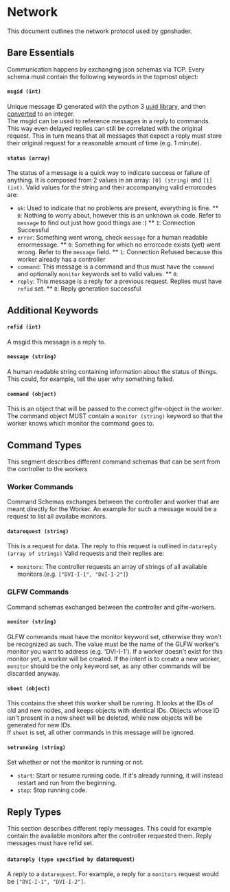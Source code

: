 # Network
This document outlines the network protocol used by gpnshader.

## Bare Essentials
Communication happens by exchanging json schemas via TCP. Every schema must contain the following keywords in the topmost object:

#### `msgid (int)`
Unique message ID generated with the python 3 [uuid library](https://docs.python.org/3/library/uuid.html#uuid.uuid4), and then [converted](https://docs.python.org/3/library/uuid.html#uuid.UUID.int) to an integer.  
The msgid can be used to reference messages in a reply to commands. This way even delayed replies can still be correlated with the original request. This in turn means that all messages that expect a reply must store their original request for a reasonable amount of time (e.g. 1 minute).

#### `status (array)`
The status of a message is a quick way to indicate success or failure of anything. It is composed from 2 values in an array: `[0] (string)` and `[1] (int)`. Valid values for the string and their accompanying valid errorcodes are:  
* `ok`: Used to indicate that no problems are present, everything is fine.
**  `0`: Nothing to worry about, however this is an unknown `ok` code. Refer to `message` to find out just how good things are :)
**  `1`: Connection Successful
* `error`: Something went wrong, check `message` for a human readable errormessage.
**  `0`: Something for which no errorcode exists (yet) went wrong. Refer to the `message` field.
**  `1`: Connection Refused because this worker already has a controller
* `command`: This message is a command and thus must have the `command` and optionally `monitor` keywords set to valid values.
**  `0`: 
* `reply`: This message is a reply for a previous request. Replies must have `refid` set.
**  `0`: Reply generation successful

## Additional Keywords

#### `refid (int)`
A msgid this message is a reply to.

#### `message (string)`
A human readable string containing information about the status of things. This could, for example, tell the user why something failed.

#### `command (object)`
This is an object that will be passed to the correct glfw-object in the worker. The command object MUST contain a `monitor (string)` keyword so that the worker knows which monitor the command goes to.

## Command Types
This segment describes different command schemas that can be sent from the controller to the workers

### Worker Commands
Command Schemas exchanges between the controller and worker that are meant directly for the Worker. An example for such a message would be a request to list all availabe monitors.

#### `datarequest (string)`
This is a request for data. The reply to this request is outlined in `datareply (array of strings)` Valid requests and their replies are:
* `monitors`: The controller requests an array of strings of all available monitors (e.g. `["DVI-I-1", "DVI-I-2"]`)

### GLFW Commands
Command schemas exchanged between the controller and glfw-workers.

#### `monitor (string)`
GLFW commands must have the monitor keyword set, otherwise they won't be recognized as such. The value must be the name of the GLFW worker's monitor you want to address (e.g. 'DVI-I-1').
If a worker doesn't exist for this monitor yet, a worker will be created. If the intent is to create a new worker, `monitor` should be the only keyword set, as any other commands will be discarded anyway.

#### `sheet (object)`
This contains the sheet this worker shall be running. It looks at the IDs of old and new nodes, and keeps objects with identical IDs. Objects whose ID isn't present in a new sheet will be deleted, while new objects will be generated for new IDs.  
If `sheet` is set, all other commands in this message will be ignored.

#### `setrunning (string)`
Set whether or not the monitor is running or not.
* `start`: Start or resume running code. If it's already running, it will instead restart and run from the beginning.
* `stop`: Stop running code.

## Reply Types
This section describes different reply messages. This could for example contain the available monitors after the controller requested them. Reply messages must have refid set.

#### `datareply (type specified by `datarequest`)`
A reply to a `datarequest`. For example, a reply for a `monitors` request would be `["DVI-I-1", "DVI-I-2"]`.